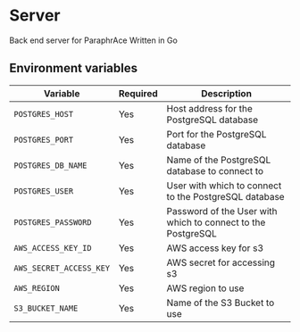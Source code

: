 # Server
Back end server for ParaphrAce Written in Go

## Environment variables
| Variable                | Required | Description                                                  |
|-------------------------|----------|--------------------------------------------------------------|
| `POSTGRES_HOST`         | Yes      | Host address for the PostgreSQL database                     |
| `POSTGRES_PORT`         | Yes      | Port for the PostgreSQL database                             |
| `POSTGRES_DB_NAME`      | Yes      | Name of the PostgreSQL database to connect to                |
| `POSTGRES_USER`         | Yes      | User with which to connect to the PostgreSQL database        |
| `POSTGRES_PASSWORD`     | Yes      | Password of the User with which to connect to the PostgreSQL |
| `AWS_ACCESS_KEY_ID`     | Yes      | AWS access key for s3                                        |
| `AWS_SECRET_ACCESS_KEY` | Yes      | AWS secret for accessing s3                                  |
| `AWS_REGION`            | Yes      | AWS region to use                                            |
| `S3_BUCKET_NAME`        | Yes      | Name of the S3 Bucket to use                                 |
